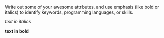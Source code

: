 Write out some of your awesome attributes, and use emphasis (like bold or italics) to identify keywords, programming languages, or skills.

*text in italics*

**text in bold**
